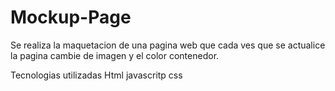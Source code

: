 # Mockup-Page

Se realiza la maquetacion de una pagina web  que cada ves que se actualice la pagina  cambie de imagen y el color contenedor.

Tecnologias utilizadas
Html
javascritp
css
